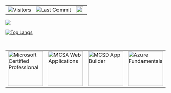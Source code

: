 <table style="border-width:0px;">
  <tr>
    <td><img alt="Visitors" src="https://komarev.com/ghpvc/?username=okkartal&style=flat&labelColor=black&logo=github&label=PROFILE+VIEWS&color=29bf12"/></td>
    <td><img alt="Last Commit" src="https://img.shields.io/github/last-commit/okkartal/okkartal?logo=markdown&label=LAST+UPDATE&color=29bf12">
</td>
    <td><a href="https://www.hackerrank.com/okkartal" target="_blank">
  <img align="left" alt="Osman Kartal's Hackerrank" width="22px" src="https://cdn.jsdelivr.net/npm/simple-icons@v3/icons/hackerrank.svg" /></a></td>
   
  </tr>
</table>
 <img   src="https://github-readme-stats.vercel.app/api?username=okkartal&show_icons=true">

[![Top Langs](https://github-readme-stats.vercel.app/api/top-langs/?username=okkartal&layout=compact)](https://github.com/okkartal/github-readme-stats)

<br />
 


<table border="0">
    <tbody>
        <tr>
          <td>
          <a   title="Microsoft Certified Professional" href="https://learn.microsoft.com/en-us/users/osmankartal-1618/credentials/certification-o-/nouid.1519" target="_blank">
                <img  src="https://learn.microsoft.com/en-us/media/learn/certification/badges/microsoft-certified-general-badge.svg?branch=main" width="110" alt="Microsoft Certified Professional" height="110">
                </a>
          </td>
               <td>
                <a   title="MCSA: Web Applications - Certified 2018" href="https://www.credly.com/badges/db425084-8e3c-4c69-95ce-139c4132c1d9" target="_blank">
                <img  src="https://images.credly.com/size/220x220/images/887a1be1-7863-4e90-90c9-2bb3a13d9542/MCSA-Web-Applications-2018.png" width="110" alt="MCSA Web Applications" height="110">
                </a>
            </td>
            <td>
                <a   title="MCSD: App Builder — Certified 2018" href="https://www.credly.com/badges/6275c63d-f391-4ef6-a4db-101b21e58b14" target="_blank">
               <img src="https://images.credly.com/size/220x220/images/a6135ae3-7f96-437e-84d9-d2ded474583c/MCSD-App-Builder-2018.png" width="110" alt="MCSD App Builder" height="110"> 
               </a>
            </td> 
  <td>
               <a   title="Exam AZ900: Azure Fundamentals" href="https://learn.microsoft.com/en-us/users/osmankartal-1618/credentials/a8cc0abebbf7ab72" target="_blank">
                <img  src="https://learn.microsoft.com/en-us/media/learn/certification/badges/microsoft-certified-fundamentals-badge.svg" width="110" alt="Azure Fundamentals" height="110">
                </a></td>
        </tr> 
    </tbody>
</table>

